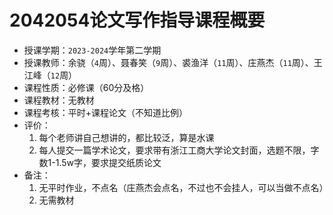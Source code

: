 # 2042054论文写作指导课程概要

+ 授课学期：`2023-2024`学年第二学期
+ 授课教师：余骁（`4`周）、聂春笑（`9`周）、裘渔洋（`11`周）、庄燕杰（`11`周）、王江峰（`12`周）
+ 课程性质：必修课（60分及格）
+ 课程教材：无教材
+ 课程考核：平时+课程论文（不知道比例）
+ 评价：
  1. 每个老师讲自己想讲的，都比较泛，算是水课
  2. 每人提交一篇学术论文，要求带有浙江工商大学论文封面，选题不限，字数1-1.5w字，要求提交纸质论文
+ 备注：
  1. 无平时作业，不点名（庄燕杰会点名，不过也不会挂人，可以当做不点名）
  2. 无需教材
